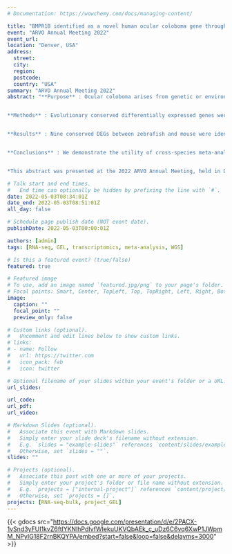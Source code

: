 ```yaml
---
# Documentation: https://wowchemy.com/docs/managing-content/

title: "BMPR1B identified as a novel human ocular coloboma gene through cross-species meta-analysis"
event: "ARVO Annual Meeting 2022"
event_url:
location: "Denver, USA"
address:
  street:
  city:
  region:
  postcode:
  country: "USA"
summary: "ARVO Annual Meeting 2022"
abstract: "**Purpose** : Ocular coloboma arises from genetic or environmental perturbations which inhibit optic fissure fusion in early eye development. Despite high genetic heterogeneity, 70-85% of patients remain molecularly undiagnosed. We report BMPR1B as a novel causative gene using cross-species comparative meta-analysis.


**Methods** : Evolutionary conserved differentially expressed genes were identified through in silico analysis of mouse and zebrafish datasets over time points covering optic fissure closure. In situ hybridization, morpholino bmpr1b gene knockdown and human mRNA rescue experiments were performed in zebrafish to confirm spatiotemporal gene expression and phenotype. We interrogated the UK 100,000 Genomes Project for putative pathogenic variants within a cohort of genetically undiagnosed MAC (microphthalmia/anophthalmia/coloboma) probands.


**Results** : Nine conserved DEGs between zebrafish and mouse were identified. Expression was shown in the optic fissure, periocular mesenchyme cells or ciliary marginal zone. Knockdown of bmpr1b revealed a coloboma and microphthalmia phenotype. Novel pathogenic variants in BMPR1B were identified in 4 unrelated MAC families. We show BMPR1B rescued the knockdown phenotype, however mRNA carrying the patient-specific variants failed. confirming the loss of function impact of the variants on BMPR1B.


**Conclusions** : We demonstrate the utility of cross-species meta-analysis to identify novel coloboma disease-causing genes, including BMPR1B. There is potential to increase the diagnostic yield for new and unsolved patients, whilst adding to our understanding of the genetic basis of optic fissure morphogenesis.


*This abstract was presented at the 2022 ARVO Annual Meeting, held in Denver, CO, May 1-4, 2022.*"

# Talk start and end times.
#   End time can optionally be hidden by prefixing the line with `#`.
date: 2022-05-03T08:34:01Z
date_end: 2022-05-03T08:51:01Z
all_day: false

# Schedule page publish date (NOT event date).
publishDate: 2022-05-03T00:00:01Z

authors: [admin]
tags: [RNA-seq, GEL, transcriptomics, meta-analysis, WGS]

# Is this a featured event? (true/false)
featured: true

# Featured image
# To use, add an image named `featured.jpg/png` to your page's folder. 
# Focal points: Smart, Center, TopLeft, Top, TopRight, Left, Right, BottomLeft, Bottom, BottomRight.
image:
  caption: ""
  focal_point: ""
  preview_only: false

# Custom links (optional).
#   Uncomment and edit lines below to show custom links.
# links:
# - name: Follow
#   url: https://twitter.com
#   icon_pack: fab
#   icon: twitter

# Optional filename of your slides within your event's folder or a URL.
url_slides:

url_code:
url_pdf:
url_video:

# Markdown Slides (optional).
#   Associate this event with Markdown slides.
#   Simply enter your slide deck's filename without extension.
#   E.g. `slides = "example-slides"` references `content/slides/example-slides.md`.
#   Otherwise, set `slides = ""`.
slides: ""

# Projects (optional).
#   Associate this post with one or more of your projects.
#   Simply enter your project's folder or file name without extension.
#   E.g. `projects = ["internal-project"]` references `content/project/deep-learning/index.md`.
#   Otherwise, set `projects = []`.
projects: [RNA-seq-bulk, project_GEL]
---
```


{{< gdocs src="https://docs.google.com/presentation/d/e/2PACX-1vSnd3yFUI1kvZ6ftlYKNlhPdIvfWIekuUKVQbAEk_c_uDz6C6vq6XwP1JWpmM_NPyIG18F2rnBKQYPA/embed?start=false&loop=false&delayms=3000" >}}




